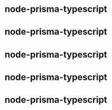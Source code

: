 # node-prisma-typescript
# node-prisma-typescript
# node-prisma-typescript
# node-prisma-typescript
# node-prisma-typescript
